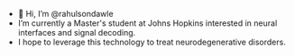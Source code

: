 - 👋 Hi, I’m @rahulsondawle
- I’m currently a Master's student at Johns Hopkins interested in neural interfaces and signal decoding.
- I hope to leverage this technology to treat neurodegenerative disorders.

<!---
rahulsondawle/rahulsondawle is a ✨ special ✨ repository because its `README.md` (this file) appears on your GitHub profile.
You can click the Preview link to take a look at your changes.
--->
